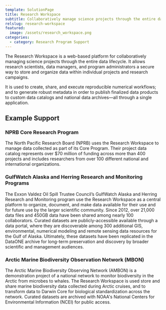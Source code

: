 ```yaml
---
template: SolutionPage
title: Research Workspace
subtitle: Collaboratively manage science projects through the entire data lifecycle
relslug: research-workspace
featured:
  image: /assets/research_workspace.png
categories:
  - category: Research Program Support
---
```

The Research Workspace is a web-based platform for collaboratively managing science projects through the entire data lifecycle. It allows research scientists, data managers, and program administrators a secure way to store and organize data within individual projects and research campaigns. 

It is used to create, share, and execute reproducible numerical workflows; and to generate robust metadata in order to publish finalized data products to custom data catalogs and national data archives—all through a single application.

## Example Support

### NPRB Core Research Program
The North Pacific Research Board (NPRB) uses the Research Workspace to manage data collected as part of its Core Program. Their project data catalog represents over $70 million of funding across more than 400 projects and includes researchers from over 100 different national and international organizations.

### GulfWatch Alaska and Herring Research and Monitoring Programs
The Exxon Valdez Oil Spill Trustee Council’s GulfWatch Alaska and Herring Research and Monitoring program use the Research Workspace as a central platform to organize, document, and make data available for their use and for future use by the larger scientific community. Since 2012, over 21,000 data files and 450GB data have been shared among nearly 100 collaborators. Curated datasets are publicly-accessible available through a data portal, where they are discoverable among 300 additional GIS, environmental, numerical modeling and remote sensing data resources for the Gulf of Alaska. Ultimately, these datasets have been replicated in the DataONE archive for long-term preservation and discovery by broader scientific and management audiences.

### Arctic Marine Biodiversity Observation Network (MBON)
The Arctic Marine Biodiversity Observing Network (AMBON) is a demonstration project of a national network to monitor biodiversity in the Arctic from microbes to whales. The Research Workspace is used store and share marine biodiversity data collected during Arctic cruises, and to transform data to Darwin Core for biological standardization across the network. Curated datasets are archived with NOAA's National Centers for Environmental Information (NCEI) for public access.
